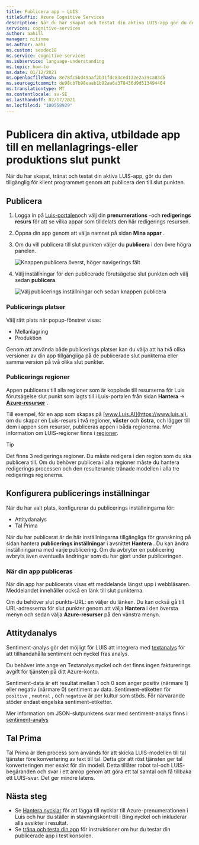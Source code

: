 ```yaml
---
title: Publicera app – LUIS
titleSuffix: Azure Cognitive Services
description: När du har skapat och testat din aktiva LUIS-app gör du den tillgänglig för klient programmet genom att publicera den till slut punkten.
services: cognitive-services
author: aahill
manager: nitinme
ms.author: aahi
ms.custom: seodec18
ms.service: cognitive-services
ms.subservice: language-understanding
ms.topic: how-to
ms.date: 01/12/2021
ms.openlocfilehash: 8e78fc5bd49aaf2b31fdc83ced132e2a39ca83d5
ms.sourcegitcommit: de98cb7b98eaab1b92aa6a378436d9d513494404
ms.translationtype: MT
ms.contentlocale: sv-SE
ms.lasthandoff: 02/17/2021
ms.locfileid: "100558929"
---
```

# <a name="publish-your-active-trained-app-to-a-staging-or-production-endpoint"></a>Publicera din aktiva, utbildade app till en mellanlagrings-eller produktions slut punkt

När du har skapat, tränat och testat din aktiva LUIS-app, gör du den tillgänglig för klient programmet genom att publicera den till slut punkten.

## <a name="publishing"></a>Publicera
1. Logga in på [Luis-portalen](https://www.luis.ai)och välj din **prenumerations** -och **redigerings resurs** för att se vilka appar som tilldelats den här redigerings resursen.
1. Öppna din app genom att välja namnet på sidan **Mina appar** .
1. Om du vill publicera till slut punkten väljer du **publicera** i den övre högra panelen.

    ![Knappen publicera överst, höger navigerings fält](./media/luis-how-to-publish-app/publish-top-nav-bar.png)

1. Välj inställningar för den publicerade förutsägelse slut punkten och välj sedan **publicera**.

    ![Välj publicerings inställningar och sedan knappen publicera](./media/luis-how-to-publish-app/publish-pop-up.png)

### <a name="publishing-slots"></a>Publicerings platser

Välj rätt plats när popup-fönstret visas:

* Mellanlagring
* Produktion

Genom att använda både publicerings platser kan du välja att ha två olika versioner av din app tillgängliga på de publicerade slut punkterna eller samma version på två olika slut punkter.

### <a name="publishing-regions"></a>Publicerings regioner

Appen publiceras till alla regioner som är kopplade till resurserna för Luis förutsägelse slut punkt som lagts till i Luis-portalen från sidan **Hantera**  ->  **[Azure-resurser](luis-how-to-azure-subscription.md#assign-a-resource-to-an-app)** .

Till exempel, för en app som skapas på [www.Luis.AI](https://www.luis.ai), om du skapar en Luis-resurs i två regioner, **väster** och **östra**, och lägger till dem i appen som resurser, publiceras appen i båda regionerna. Mer information om LUIS-regioner finns i [regioner](luis-reference-regions.md).

> [!TIP]
> Det finns 3 redigerings regioner. Du måste redigera i den region som du ska publicera till. Om du behöver publicera i alla regioner måste du hantera redigerings processen och den resulterande tränade modellen i alla tre redigerings regionerna.


## <a name="configuring-publish-settings"></a>Konfigurera publicerings inställningar

När du har valt plats, konfigurerar du publicerings inställningarna för:

* Attitydanalys
* Tal Prima

När du har publicerat är de här inställningarna tillgängliga för granskning på sidan hantera **publicerings inställningar** i avsnittet **Hantera** . Du kan ändra inställningarna med varje publicering. Om du avbryter en publicering avbryts även eventuella ändringar som du har gjort under publiceringen.

### <a name="when-your-app-is-published"></a>När din app publiceras

När din app har publicerats visas ett meddelande längst upp i webbläsaren. Meddelandet innehåller också en länk till slut punkterna.

Om du behöver slut punkts-URL: en väljer du länken. Du kan också gå till URL-adresserna för slut punkter genom att välja **Hantera** i den översta menyn och sedan välja **Azure-resurser** på den vänstra menyn.

## <a name="sentiment-analysis"></a>Attitydanalys

<a name="enable-sentiment-analysis"></a>

Sentiment-analys gör det möjligt för LUIS att integrera med [textanalys](https://azure.microsoft.com/services/cognitive-services/text-analytics/) för att tillhandahålla sentiment och nyckel fras analys.

Du behöver inte ange en Textanalys nyckel och det finns ingen fakturerings avgift för tjänsten på ditt Azure-konto.

Sentiment-data är ett resultat mellan 1 och 0 som anger positiv (närmare 1) eller negativ (närmare 0) sentiment av data. Sentiment-etiketten för `positive` , `neutral` , och `negative` är per kultur som stöds. För närvarande stöder endast engelska sentiment-etiketter.

Mer information om JSON-slutpunktens svar med sentiment-analys finns i [sentiment-analys](luis-reference-prebuilt-sentiment.md)

## <a name="speech-priming"></a>Tal Prima

Tal Prima är den process som används för att skicka LUIS-modellen till tal tjänster före konvertering av text till tal. Detta gör att röst tjänsten ger tal konverteringen mer exakt för din modell. Detta tillåter robot tal-och LUIS-begäranden och svar i ett anrop genom att göra ett tal samtal och få tillbaka ett LUIS-svar. Det ger mindre latens.

## <a name="next-steps"></a>Nästa steg

* Se [Hantera nycklar](./luis-how-to-azure-subscription.md) för att lägga till nycklar till Azure-prenumerationen i Luis och hur du ställer in stavningskontroll i Bing nyckel och inkluderar alla avsikter i resultat.
* Se [träna och testa din app](luis-interactive-test.md) för instruktioner om hur du testar din publicerade app i test konsolen.

